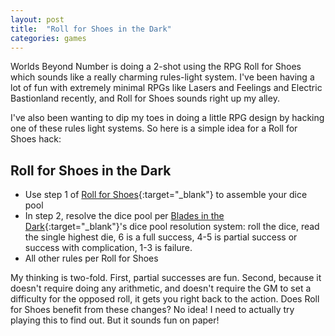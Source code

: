 ```yaml
---
layout: post
title:  "Roll for Shoes in the Dark"
categories: games
---
```


Worlds Beyond Number is doing a 2-shot using the RPG Roll for Shoes which sounds like a really charming rules-light system.  I've been having a lot of fun with extremely minimal RPGs like Lasers and Feelings and Electric Bastionland recently, and Roll for Shoes sounds right up my alley.

I've also been wanting to dip my toes in doing a little RPG design by hacking one of these rules light systems. So here is a simple idea for a Roll for Shoes hack:

## Roll for Shoes in the Dark

- Use step 1 of [Roll for Shoes](https://rollforshoes.com/){:target="_blank"} to assemble your dice pool
- In step 2, resolve the dice pool per [Blades in the Dark](https://bladesinthedark.com/core-system){:target="_blank"}'s dice pool resolution system: roll the dice, read the single highest die, 6 is a full success, 4-5 is partial success or success with complication, 1-3 is failure.
- All other rules per Roll for Shoes

My thinking is two-fold. First, partial successes are fun. Second, because it doesn't require doing any arithmetic, and doesn't require the GM to set a difficulty for the opposed roll, it gets you right back to the action. Does Roll for Shoes benefit from these changes? No idea! I need to actually try playing this to find out. But it sounds fun on paper!